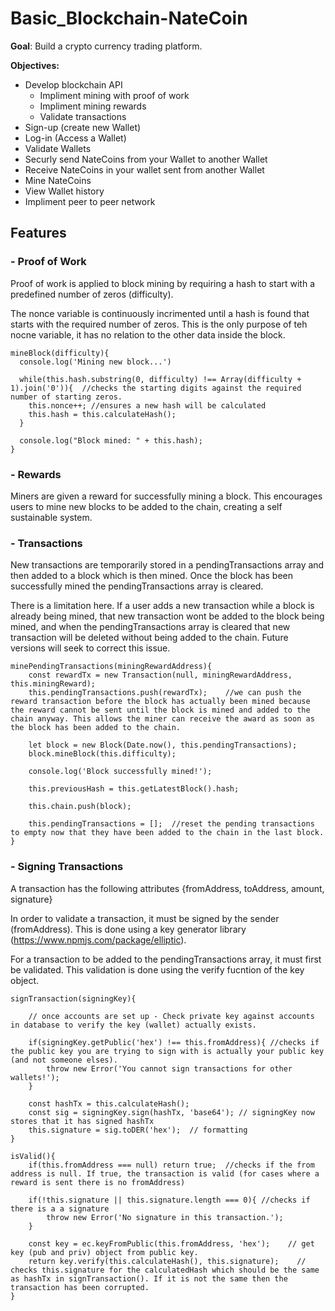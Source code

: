 # Basic_Blockchain-NateCoin
**Goal**: Build a crypto currency trading platform.

**Objectives:**
* Develop blockchain API
  * Impliment mining with proof of work
  * Impliment mining rewards
  * Validate transactions
* Sign-up (create new Wallet)
* Log-in (Access a Wallet)
* Validate Wallets
* Securly send NateCoins from your Wallet to another Wallet
* Receive NateCoins in your wallet sent from another Wallet
* Mine NateCoins
* View Wallet history
* Impliment peer to peer network

## Features
### - Proof of Work
Proof of work is applied to block mining by requiring a hash to start with a predefined number of zeros (difficulty). 

The nonce variable is continuously incrimented until a hash is found that starts with the required number of zeros. This is the only purpose of teh nocne variable, it has no relation to the other data inside the block.
    
    mineBlock(difficulty){
      console.log('Mining new block...')

      while(this.hash.substring(0, difficulty) !== Array(difficulty + 1).join('0')){  //checks the starting digits against the required number of starting zeros.
        this.nonce++; //ensures a new hash will be calculated
        this.hash = this.calculateHash();
      }

      console.log("Block mined: " + this.hash);
    }
  
### - Rewards
Miners are given a reward for successfully mining a block. This encourages users to mine new blocks to be added to the chain, creating a self sustainable system.

### - Transactions
New transactions are temporarily stored in a pendingTransactions array and then added to a block which is then mined. Once the block has been successfully mined the pendingTransactions array is cleared.

There is a limitation here. If a user adds a new transaction while a block is already being mined, that new transaction wont be added to the block being mined, and when the pendingTransactions array is cleared that new transaction will be deleted without being added to the chain. Future versions will seek to correct this issue.

    minePendingTransactions(miningRewardAddress){
        const rewardTx = new Transaction(null, miningRewardAddress, this.miningReward);
        this.pendingTransactions.push(rewardTx);    //we can push the reward transaction before the block has actually been mined because the reward cannot be sent until the block is mined and added to the chain anyway. This allows the miner can receive the award as soon as the block has been added to the chain.
        
        let block = new Block(Date.now(), this.pendingTransactions);
        block.mineBlock(this.difficulty);

        console.log('Block successfully mined!');
        
        this.previousHash = this.getLatestBlock().hash;
        
        this.chain.push(block);

        this.pendingTransactions = [];  //reset the pending transactions to empty now that they have been added to the chain in the last block.
    }

### - Signing Transactions
A transaction has the following attributes {fromAddress, toAddress, amount, signature}

In order to validate a transaction, it must be signed by the sender (fromAddress). This is done using a key generator library (https://www.npmjs.com/package/elliptic).

For a transaction to be added to the pendingTransactions array, it must first be validated. This validation is done using the verify fucntion of the key object.

    signTransaction(signingKey){

        // once accounts are set up - Check private key against accounts in database to verify the key (wallet) actually exists. 

        if(signingKey.getPublic('hex') !== this.fromAddress){ //checks if the public key you are trying to sign with is actually your public key (and not someone elses).
            throw new Error('You cannot sign transactions for other wallets!');
        }

        const hashTx = this.calculateHash();
        const sig = signingKey.sign(hashTx, 'base64'); // signingKey now stores that it has signed hashTx
        this.signature = sig.toDER('hex');  // formatting  
    }

    isValid(){
        if(this.fromAddress === null) return true;  //checks if the from address is null. If true, the transaction is valid (for cases where a reward is sent there is no fromAddress)

        if(!this.signature || this.signature.length === 0){ //checks if there is a a signature
            throw new Error('No signature in this transaction.');
        }

        const key = ec.keyFromPublic(this.fromAddress, 'hex');    // get key (pub and priv) object from public key.
        return key.verify(this.calculateHash(), this.signature);    // checks this.signature for the calculatedHash which should be the same as hashTx in signTransaction(). If it is not the same then the transaction has been corrupted.
    }
    
